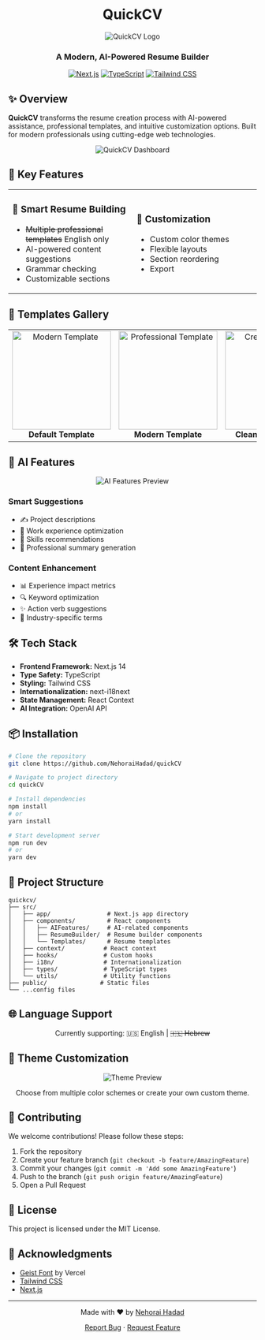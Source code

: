 <div align="center">

# QuickCV

![QuickCV Logo](./public/images/logo.png)

### A Modern, AI-Powered Resume Builder

[![Next.js](https://img.shields.io/badge/Next.js-black?style=for-the-badge&logo=next.js&logoColor=white)](https://nextjs.org/)
[![TypeScript](https://img.shields.io/badge/TypeScript-007ACC?style=for-the-badge&logo=typescript&logoColor=white)](https://www.typescriptlang.org/)
[![Tailwind CSS](https://img.shields.io/badge/Tailwind_CSS-38B2AC?style=for-the-badge&logo=tailwind-css&logoColor=white)](https://tailwindcss.com/)

</div>

## ✨ Overview

**QuickCV** transforms the resume creation process with AI-powered assistance, professional templates, and intuitive customization options. Built for modern professionals using cutting-edge web technologies.

<div align="center">

![QuickCV Dashboard](./public/images/1.png)

</div>

## 🚀 Key Features

<table>
<tr>
<td width="50%">

### 📝 Smart Resume Building

- ~~Multiple professional templates~~ English only
- AI-powered content suggestions
- Grammar checking
- Customizable sections

</td>
<td>

### 🌈 Customization

- Custom color themes
- Flexible layouts
- Section reordering
- Export

</td>
</tr>
</table>

## 💫 Templates Gallery

<div align="center">
<table>
<tr>
<td align="center">
<img src="./public/images/2.png" width="200" alt="Modern Template"/>
<br />
<b>Default Template</b>
</td>
<td align="center">
<img src="./public/images/3.png" width="200" alt="Professional Template"/>
<br />
<b>Modern Template</b>
</td>
<td align="center">
<img src="./public/images/4.png" width="200" alt="Creative Template"/>
<br />
<b>CleanCard Template</b>
</td>
</tr>
</table>
</div>

## 🤖 AI Features

<div align="center">

![AI Features Preview](./public/images/5.png)

</div>

### Smart Suggestions

- ✍️ Project descriptions
- 💼 Work experience optimization
- 🎯 Skills recommendations
- 📝 Professional summary generation

### Content Enhancement

- 📊 Experience impact metrics
- 🔍 Keyword optimization
- ✨ Action verb suggestions
- 🎯 Industry-specific terms

## 🛠️ Tech Stack

- **Frontend Framework:** Next.js 14
- **Type Safety:** TypeScript
- **Styling:** Tailwind CSS
- **Internationalization:** next-i18next
- **State Management:** React Context
- **AI Integration:** OpenAI API

## 📦 Installation

```bash
# Clone the repository
git clone https://github.com/NehoraiHadad/quickCV

# Navigate to project directory
cd quickCV

# Install dependencies
npm install
# or
yarn install

# Start development server
npm run dev
# or
yarn dev
```

## 📂 Project Structure

```
quickcv/
├── src/
│   ├── app/                # Next.js app directory
│   ├── components/         # React components
│   │   ├── AIFeatures/     # AI-related components
│   │   ├── ResumeBuilder/  # Resume builder components
│   │   └── Templates/      # Resume templates
│   ├── context/           # React context
│   ├── hooks/             # Custom hooks
│   ├── i18n/              # Internationalization
│   ├── types/             # TypeScript types
│   └── utils/             # Utility functions
├── public/               # Static files
└── ...config files
```

## 🌐 Language Support

<div align="center">

Currently supporting:
🇺🇸 English | ~~🇮🇱 Hebrew~~

</div>

## 🎨 Theme Customization

<div align="center">

![Theme Preview](./public/images/6.png)

Choose from multiple color schemes or create your own custom theme.

</div>

## 🤝 Contributing

We welcome contributions! Please follow these steps:

1. Fork the repository
2. Create your feature branch (`git checkout -b feature/AmazingFeature`)
3. Commit your changes (`git commit -m 'Add some AmazingFeature'`)
4. Push to the branch (`git push origin feature/AmazingFeature`)
5. Open a Pull Request

## 📄 License

This project is licensed under the MIT License.

## 💝 Acknowledgments

- [Geist Font](https://vercel.com/font) by Vercel
- [Tailwind CSS](https://tailwindcss.com/)
- [Next.js](https://nextjs.org/)

---

<div align="center">

Made with ❤️ by [Nehorai Hadad](https://github.com/NehoraiHadad)

[Report Bug](https://github.com/NehoraiHadad/quickCV/issues) · [Request Feature](https://github.com/NehoraiHadad/quickCV/issues)

</div>
